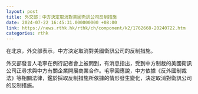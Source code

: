 ```yaml
---
layout: post
title: 外交部：中方決定取消對美國衛訊公司反制措施
date: 2024-07-22 16:45:31.000000000 +08:00
link: https://news.rthk.hk/rthk/ch/component/k2/1762668-20240722.htm
categories: rthk
---
```


在北京，外交部表示，中方決定取消對美國衛訊公司的反制措施。

外交部發言人毛寧在例行記者會上被問到，有消息指出，受到中方制裁的美國衛訊公司正尋求與中方有關企業開展商業合作。毛寧回應說，中方依據《反外國制裁法》等相關法律，鑑於採取反制措施所依據的情形發生變化，決定取消對衛訊公司的反制措施。
